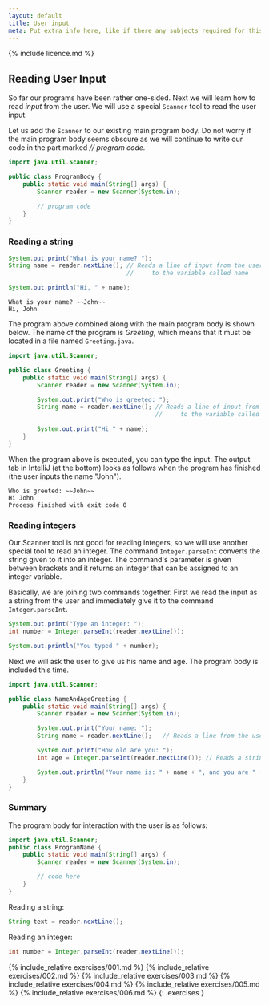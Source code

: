 ```yaml
---
layout: default
title: User input
meta: Put extra info here, like if there any subjects required for this subject
---
```

{% include licence.md %}

## Reading User Input

So far our programs have been rather one-sided. Next we will learn how to read *input* from the user. We will use a special `Scanner` tool to read the user input.

Let us add the `Scanner` to our existing main program body. Do not worry if the main program body seems obscure as we will continue to write our code in the part marked *// program code.*

```java
import java.util.Scanner;

public class ProgramBody {
    public static void main(String[] args) {
        Scanner reader = new Scanner(System.in);

        // program code
    }
}
```

### Reading a string

```java
System.out.print("What is your name? ");
String name = reader.nextLine(); // Reads a line of input from the user and assigns it
                                 //     to the variable called name

System.out.println("Hi, " + name);
```

```output
What is your name? ~~John~~
Hi, John
```

The program above combined along with the main program body is shown below. The name of the program is *Greeting*, which means that it must be located in a file named `Greeting.java`.

```java
import java.util.Scanner;

public class Greeting {
    public static void main(String[] args) {
        Scanner reader = new Scanner(System.in);

        System.out.print("Who is greeted: ");
        String name = reader.nextLine(); // Reads a line of input from the user and assigns it
                                         //     to the variable called name

        System.out.print("Hi " + name);
    }
}
```

When the program above is executed, you can type the input. The output tab in IntelliJ (at the bottom) looks as follows when the program has finished (the user inputs the name "John").

```output
Who is greeted: ~~John~~
Hi John
Process finished with exit code 0
```

### Reading integers

Our Scanner tool is not good for reading integers, so we will use another special tool to read an integer. The command `Integer.parseInt` converts the string given to it into an integer. The command's parameter is given between brackets and it returns an integer that can be assigned to an integer variable.

Basically, we are joining two commands together. First we read the input as a string from the user and immediately give it to the command `Integer.parseInt`.

```java
System.out.print("Type an integer: ");
int number = Integer.parseInt(reader.nextLine());

System.out.println("You typed " + number);
```

Next we will ask the user to give us his name and age. The program body is included this time.


```java
import java.util.Scanner;

public class NameAndAgeGreeting {
    public static void main(String[] args) {
        Scanner reader = new Scanner(System.in);

        System.out.print("Your name: ");
        String name = reader.nextLine();   // Reads a line from the users keyboard

        System.out.print("How old are you: ");
        int age = Integer.parseInt(reader.nextLine()); // Reads a string variable from the keyboard and transfers it to an integer

        System.out.println("Your name is: " + name + ", and you are " + age + " years old, nice to meet you!");
    }
}
```

### Summary

The program body for interaction with the user is as follows:

```java
import java.util.Scanner;
public class ProgramName {
    public static void main(String[] args) {
        Scanner reader = new Scanner(System.in);

        // code here
    }
}
```

Reading a string:

```java
String text = reader.nextLine();
```

Reading an integer:

```java
int number = Integer.parseInt(reader.nextLine());
```

{% include_relative exercises/001.md %}
{% include_relative exercises/002.md %}
{% include_relative exercises/003.md %}
{% include_relative exercises/004.md %}
{% include_relative exercises/005.md %}
{% include_relative exercises/006.md %}
{: .exercises }
